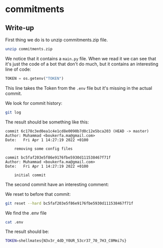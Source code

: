# commitments

## Write-up

First thing we do is to unzip commitments.zip file.

```bash
unzip commitments.zip
```

We notice that it contains a `main.py` file. When we read it we can see that it's just the code of a bot that don't do much, but it contains an interesting line of code:

```python
TOKEN = os.getenv("TOKEN")
```

This line takes the Token from the `.env` file but it's missing in the actual commit.

We look for commit history:

```bash
git log
```

The result should be something like this:

```git
commit 6c178c3ed0ea1c4e1cd8e0090b7d0c12e5bca203 (HEAD -> master)
Author: Muhammad <boukerfa.ma@gmail.com>
Date:   Fri Apr 1 14:27:19 2022 +0100

    removing some config files

commit bc5faf203e5f86e9176fbe5930d111538467f71f
Author: Muhammad <boukerfa.ma@gmail.com>
Date:   Fri Apr 1 14:27:19 2022 +0100

    initial commit
```

The second commit have an interesting comment:

We reset to before that commit:

```bash
git reset --hard bc5faf203e5f86e9176fbe5930d111538467f71f
```

We find the .env file

```bash
cat .env
```

The result should be:

```bash
TOKEN=shellmates{N3v3r_4dD_Y0UR_53cr37_70_7H3_C0Mmi7s}
```